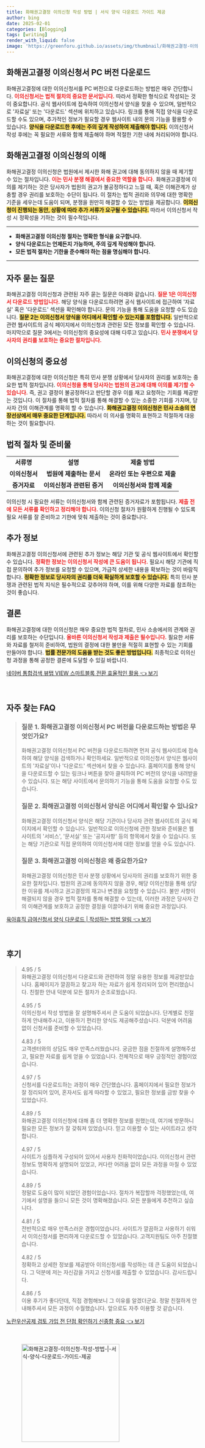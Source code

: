 ```yaml
---
title: 화해권고결정 이의신청 작성 방법 | 서식 양식 다운로드 가이드 제공
author: bing
date: 2025-02-01
categories: [Blogging]
tags: [writing]
render_with_liquid: false
image: 'https://greenforu.github.io/assets/img/thumbnail/화해권고결정-이의신청-작성-방법-|-서식-양식-다운로드-가이드-제공.webp'
---
```



<h2 id='화해권고결정_이의신청서_다운로드'>화해권고결정 이의신청서 PC 버전 다운로드</h2>

<p>화해권고결정에 대한 이의신청서를 PC 버전으로 다운로드하는 방법은 매우 간단합니다. <b><span style="color: #ee2323;">이의신청서는 법적 절차의 중요한 문서입니다.</span></b> 따라서 정확한 형식으로 작성되는 것이 중요합니다. 공식 웹사이트에 접속하여 이의신청서 양식을 찾을 수 있으며, 일반적으로 '자료실' 또는 '다운로드' 섹션에 위치하고 있습니다. 링크를 통해 직접 양식을 다운로드할 수도 있으며, 추가적인 정보가 필요할 경우 웹사이트 내의 문의 기능을 활용할 수 있습니다. <b><span style="background-color: #ffe066;">양식을 다운로드한 후에는 주의 깊게 작성하여 제출해야 합니다.</span></b> 이의신청서 작성 후에는 꼭 필요한 서류와 함께 제출해야 하며 적절한 기한 내에 처리되어야 합니다.</p>

<h2 id='화해권고결정_이의신청_이해'>화해권고결정 이의신청의 이해</h2>

<p>화해권고결정 이의신청은 법원에서 제시한 화해 권고에 대해 동의하지 않을 때 제기할 수 있는 절차입니다. <b><span style="color: #ee2323;">이는 민사 분쟁 해결에서 중요한 역할을 합니다.</span></b> 화해권고결정에 이의를 제기하는 것은 당사자가 법원의 권고가 불공정하다고 느낄 때, 혹은 이해관계가 상충할 경우 권리를 보호하는 수단이 됩니다. 이 절차는 법적 권리와 의무에 대한 명확한 기준을 세우는데 도움이 되며, 분쟁을 원만히 해결할 수 있는 방법을 제공합니다. <b><span style="background-color: #ffe066;">이의신청이 진행되는 동안, 상황에 따라 추가 서류가 요구될 수 있습니다.</span></b> 따라서 이의신청서 작성 시 정확성을 기하는 것이 필수적입니다.</p>

<hr />

<ul>
    <li><b>화해권고결정 이의신청 절차는 명확한 형식을 요구합니다.</b></li>
    <li><b>양식 다운로드는 언제든지 가능하며, 주의 깊게 작성해야 합니다.</b></li>
    <li><b>모든 법적 절차는 기한을 준수해야 하는 점을 명심해야 합니다.</b></li>
</ul>

<hr />

<h2 id='자주_묻는_질문'>자주 묻는 질문</h2>

<p>화해권고결정 이의신청과 관련된 자주 묻는 질문은 아래와 같습니다. <b><span style="color: #ee2323;">질문 1은 이의신청서 다운로드 방법입니다.</span></b> 해당 양식을 다운로드하려면 공식 웹사이트에 접근하여 '자료실' 혹은 '다운로드' 섹션을 확인해야 합니다. 문의 기능을 통해 도움을 요청할 수도 있습니다. <b><span style="background-color: #ffe066;">질문 2는 이의신청서 양식을 어디에서 확인할 수 있는지를 포함합니다.</span></b> 일반적으로 관련 웹사이트의 공식 페이지에서 이의신청과 관련된 모든 정보를 확인할 수 있습니다. 마지막으로 질문 3에서는 이의신청의 중요성에 대해 다루고 있습니다. <b><span style="color: #ee2323;">민사 분쟁에서 당사자의 권리를 보호하는 중요한 절차입니다.</span></b></p>

<h2 id='이의신청의_중요성'>이의신청의 중요성</h2>

<p>화해권고결정에 대한 이의신청은 특히 민사 분쟁 상황에서 당사자의 권리를 보호하는 중요한 법적 절차입니다. <b><span style="color: #ee2323;">이의신청을 통해 당사자는 법원의 권고에 대해 이의를 제기할 수 있습니다.</span></b> 즉, 권고 결정이 불공정하다고 판단할 경우 이를 재고 요청하는 기회를 제공받는 것입니다. 이 절차를 통해 법적 절차를 통해 해결할 수 있는 소중한 기회를 가지며, 당사자 간의 이해관계를 명확히 할 수 있습니다. <b><span style="background-color: #ffe066;">화해권고결정 이의신청은 민사 소송의 연장선상에서 매우 중요한 단계입니다.</span></b> 따라서 이 의사를 명확히 표현하고 적절하게 대응하는 것이 필요합니다.</p>

<h2 id='법적_절차_및_준비물'>법적 절차 및 준비물</h2>

<table>
    <tr>
        <td style="text-align: center; height: 17px;"><b>서류명</b></td>
        <td style="text-align: center; height: 17px;"><b>설명</b></td>
        <td style="text-align: center; height: 17px;"><b>제출 방법</b></td>
    </tr>
    <tr>
        <td style="text-align: center; height: 17px;"><b>이의신청서</b></td>
        <td style="text-align: center; height: 17px;"><b>법원에 제출하는 문서</b></td>
        <td style="text-align: center; height: 17px;"><b>온라인 또는 우편으로 제출</b></td>
    </tr>
    <tr>
        <td style="text-align: center; height: 17px;"><b>증거자료</b></td>
        <td style="text-align: center; height: 17px;"><b>이의신청과 관련된 증거</b></td>
        <td style="text-align: center; height: 17px;"><b>이의신청서와 함께 제출</b></td>
    </tr>
</table>

<p>이의신청 시 필요한 서류는 이의신청서와 함께 관련된 증거자료가 포함됩니다. <b><span style="color: #ee2323;">제출 전에 모든 서류를 확인하고 정리해야 합니다.</span></b> 이의신청 절차가 원활하게 진행될 수 있도록 필요 서류를 잘 준비하고 기한에 맞춰 제출하는 것이 중요합니다.</p>

<h2 id='추가_정보'>추가 정보</h2>

<p>화해권고결정 이의신청서에 관련된 추가 정보는 해당 기관 및 공식 웹사이트에서 확인할 수 있습니다. <b><span style="color: #ee2323;">정확한 정보는 이의신청서 작성에 큰 도움이 됩니다.</span></b> 필요시 해당 기관에 직접 문의하여 추가 정보를 요청할 수 있으며, 가급적 상세한 내용을 확보하는 것이 바람직합니다. <b><span style="background-color: #ffe066;">정확한 정보로 당사자의 권리를 더욱 확실하게 보호할 수 있습니다.</span></b> 특히 민사 분쟁과 관련된 법적 지식은 필수적으로 갖추어야 하며, 이를 위해 다양한 자료를 참조하는 것이 좋습니다.</p>

<h2 id='결론'>결론</h2>

<p>화해권고결정에 대한 이의신청은 매우 중요한 법적 절차로, 민사 소송에서의 관계와 권리를 보호하는 수단입니다. <b><span style="color: #ee2323;">올바른 이의신청서 작성과 제출은 필수입니다.</span></b> 필요한 서류와 자료를 철저히 준비하여, 법원의 결정에 대한 불만을 적절히 표현할 수 있는 기회를 만들어야 합니다. <b><span style="background-color: #ffe066;">법률 전문가의 도움을 받는 것도 좋은 방법입니다.</span></b> 최종적으로 이의신청 과정을 통해 공정한 결론에 도달할 수 있길 바랍니다.</p>


<p><a class="click-button" title="네이버 통합검색 뷰탭 VIEW 스마트블록 전환 효율적인 활용" href="https://greenforu.github.io/posts/%EB%84%A4%EC%9D%B4%EB%B2%84-%ED%86%B5%ED%95%A9%EA%B2%80%EC%83%89-%EB%B7%B0%ED%83%AD-VIEW-%EC%8A%A4%EB%A7%88%ED%8A%B8%EB%B8%94%EB%A1%9D-%EC%A0%84%ED%99%98-%ED%9A%A8%EC%9C%A8%EC%A0%81%EC%9D%B8-%ED%99%9C%EC%9A%A9/" rel="dofollow">네이버 통합검색 뷰탭 VIEW 스마트블록 전환 효율적인 활용 👈 보기</a></p><br>
<h2 id='자주_찾는_FAQ'>자주 찾는 FAQ</h2>
<div itemscope="" itemtype="https://schema.org/FAQPage"> 
<blockquote> 
<div itemscope="" itemprop="mainEntity" itemtype="https://schema.org/Question"> 
<h3 itemprop="name">질문 1. 화해권고결정 이의신청서 PC 버전을 다운로드하는 방법은 무엇인가요?</h3> 
<div itemscope="" itemprop="acceptedAnswer" itemtype="https://schema.org/Answer"> 
<span itemprop="text"> 
<p>화해권고결정 이의신청서 PC 버전을 다운로드하려면 먼저 공식 웹사이트에 접속하여 해당 양식을 검색하거나 확인하세요. 일반적으로 이의신청서 양식은 웹사이트의 '자료실'이나 '다운로드' 섹션에서 찾을 수 있습니다. 홈페이지를 통해 양식을 다운로드할 수 있는 링크나 버튼을 찾아 클릭하여 PC 버전의 양식을 내려받을 수 있습니다. 또는 해당 사이트에서 문의하기 기능을 통해 도움을 요청할 수도 있습니다.</p> 
</span> 
</div> 
</div> 

<div itemscope="" itemprop="mainEntity" itemtype="https://schema.org/Question"> 
<h3 itemprop="name">질문 2. 화해권고결정 이의신청서 양식은 어디에서 확인할 수 있나요?</h3> 
<div itemscope="" itemprop="acceptedAnswer" itemtype="https://schema.org/Answer"> 
<span itemprop="text"> 
<p>화해권고결정 이의신청서 양식은 해당 기관이나 당사자 관련 웹사이트의 공식 페이지에서 확인할 수 있습니다. 일반적으로 이의신청에 관한 정보와 준비물은 웹사이트의 '서비스', '문서실' 또는 '공지사항' 등의 항목에서 찾을 수 있습니다. 또는 해당 기관으로 직접 문의하여 이의신청서에 대한 정보를 얻을 수도 있습니다.</p> 
</span> 
</div> 
</div> 

<div itemscope="" itemprop="mainEntity" itemtype="https://schema.org/Question"> 
<h3 itemprop="name">질문 3. 화해권고결정 이의신청은 왜 중요한가요?</h3> 
<div itemscope="" itemprop="acceptedAnswer" itemtype="https://schema.org/Answer"> 
<span itemprop="text"> 
<p>화해권고결정 이의신청은 민사 분쟁 상황에서 당사자의 권리를 보호하기 위한 중요한 절차입니다. 법원의 권고에 동의하지 않을 경우, 해당 이의신청을 통해 상당한 이유를 제시하고 권고결정의 재고나 변경을 요청할 수 있습니다. 불만 사항이 해결되지 않을 경우 법적 절차를 통해 해결할 수 있는데, 이러한 과정은 당사자 간의 이해관계를 보호하고 공정한 결정을 이끌어내기 위해 중요한 과정입니다.</p> 
</span> 
</div> 
</div> 
</blockquote> 
</div>
<p><a class="click-button" title="육아휴직 급여신청서 양식 다운로드 | 작성하는 방법 알림" href="https://greenforu.github.io/posts/%EC%9C%A1%EC%95%84%ED%9C%B4%EC%A7%81-%EA%B8%89%EC%97%AC%EC%8B%A0%EC%B2%AD%EC%84%9C-%EC%96%91%EC%8B%9D-%EB%8B%A4%EC%9A%B4%EB%A1%9C%EB%93%9C-%EC%9E%91%EC%84%B1%ED%95%98%EB%8A%94-%EB%B0%A9%EB%B2%95-%EC%95%8C%EB%A6%BC/" rel="dofollow">육아휴직 급여신청서 양식 다운로드 | 작성하는 방법 알림 👈 보기</a></p><br>
<h2 id='후기'>후기</h2>
<div itemscope itemtype="https://schema.org/Product">
  <blockquote>
  <div itemprop="review" itemscope itemtype="https://schema.org/Review">
      <div itemprop="reviewRating" itemscope itemtype="https://schema.org/Rating"> <span itemprop="ratingValue">4.95</span> / <span itemprop="bestRating">5</span> </div>
      <span itemprop="reviewBody">화해권고결정 이의신청서 다운로드와 관련하여 정말 유용한 정보를 제공받았습니다. 홈페이지가 깔끔하고 찾고자 하는 자료가 쉽게 정리되어 있어 편리했습니다. 친절한 안내 덕분에 모든 절차가 순조로웠습니다.</span>
  </div>
  <br>
  <div itemprop="review" itemscope itemtype="https://schema.org/Review">
      <div itemprop="reviewRating" itemscope itemtype="https://schema.org/Rating"> <span itemprop="ratingValue">4.95</span> / <span itemprop="bestRating">5</span> </div>
      <span itemprop="reviewBody">이의신청서 작성 방법을 잘 설명해주셔서 큰 도움이 되었습니다. 단계별로 친절하게 안내해주시고, 이용하기 편리한 양식도 제공해주셨습니다. 덕분에 어려움 없이 신청서를 준비할 수 있었습니다.</span>
  </div>
  <br>
  <div itemprop="review" itemscope itemtype="https://schema.org/Review">
      <div itemprop="reviewRating" itemscope itemtype="https://schema.org/Rating"> <span itemprop="ratingValue">4.83</span> / <span itemprop="bestRating">5</span> </div>
      <span itemprop="reviewBody">고객센터와의 상담도 매우 만족스러웠습니다. 궁금한 점을 친절하게 설명해주셨고, 필요한 자료를 쉽게 얻을 수 있었습니다. 전체적으로 매우 긍정적인 경험이었습니다.</span>
  </div>
  <br>
  <div itemprop="review" itemscope itemtype="https://schema.org/Review">
      <div itemprop="reviewRating" itemscope itemtype="https://schema.org/Rating"> <span itemprop="ratingValue">4.97</span> / <span itemprop="bestRating">5</span> </div>
      <span itemprop="reviewBody">신청서를 다운로드하는 과정이 매우 간단했습니다. 홈페이지에서 필요한 정보가 잘 정리되어 있어, 혼자서도 쉽게 따라할 수 있었고, 필요한 정보를 금방 찾을 수 있었습니다.</span>
  </div>
  <br>
  <div itemprop="review" itemscope itemtype="https://schema.org/Review">
      <div itemprop="reviewRating" itemscope itemtype="https://schema.org/Rating"> <span itemprop="ratingValue">4.89</span> / <span itemprop="bestRating">5</span> </div>
      <span itemprop="reviewBody">화해권고결정 이의신청에 대해 좀 더 명확한 정보를 원했는데, 여기에 방문하니 필요한 모든 정보가 잘 갖춰져 있었습니다. 믿고 이용할 수 있는 사이트라고 생각합니다.</span>
  </div>
  <br>
  <div itemprop="review" itemscope itemtype="https://schema.org/Review">
      <div itemprop="reviewRating" itemscope itemtype="https://schema.org/Rating"> <span itemprop="ratingValue">4.97</span> / <span itemprop="bestRating">5</span> </div>
      <span itemprop="reviewBody">사이트가 심플하게 구성되어 있어서 사용자 친화적이었습니다. 이의신청서 관련 정보도 명확하게 설명되어 있었고, 커다란 어려움 없이 모든 과정을 마칠 수 있었습니다.</span>
  </div>
  <br>
  <div itemprop="review" itemscope itemtype="https://schema.org/Review">
      <div itemprop="reviewRating" itemscope itemtype="https://schema.org/Rating"> <span itemprop="ratingValue">4.89</span> / <span itemprop="bestRating">5</span> </div>
      <span itemprop="reviewBody">정말로 도움이 많이 되었던 경험이었습니다. 절차가 복잡할까 걱정했었는데, 여기에서 설명을 들으니 모든 것이 명확해졌습니다. 모든 분들에게 추천하고 싶습니다.</span>
  </div>
  <br>
  <div itemprop="review" itemscope itemtype="https://schema.org/Review">
      <div itemprop="reviewRating" itemscope itemtype="https://schema.org/Rating"> <span itemprop="ratingValue">4.81</span> / <span itemprop="bestRating">5</span> </div>
      <span itemprop="reviewBody">전반적으로 매우 만족스러운 경험이었습니다. 사이트가 깔끔하고 사용하기 쉬워서 이의신청서를 편리하게 다운로드할 수 있었습니다. 고객지원팀도 아주 친절했습니다.</span>
  </div>
  <br>
  <div itemprop="review" itemscope itemtype="https://schema.org/Review">
      <div itemprop="reviewRating" itemscope itemtype="https://schema.org/Rating"> <span itemprop="ratingValue">4.82</span> / <span itemprop="bestRating">5</span> </div>
      <span itemprop="reviewBody">정확하고 상세한 정보를 제공받아 이의신청서를 작성하는 데 큰 도움이 되었습니다. 그 덕분에 저는 자신감을 가지고 신청서를 제출할 수 있었습니다. 감사드립니다.</span>
  </div>
  <br>
  <div itemprop="review" itemscope itemtype="https://schema.org/Review">
      <div itemprop="reviewRating" itemscope itemtype="https://schema.org/Rating"> <span itemprop="ratingValue">4.86</span> / <span itemprop="bestRating">5</span> </div>
      <span itemprop="reviewBody">이용 후기가 좋다던데, 직접 경험해보니 그 이유를 알겠더군요. 정말 친절하게 안내해주셔서 모든 과정이 수월했습니다. 앞으로도 자주 이용할 것 같습니다.</span>
  </div>
  </blockquote>
</div>
<p><a class="click-button" title="노란우산공제 검토 가입 전 단점 확인하기 신중함 중요" href="https://greenforu.github.io/posts/%EB%85%B8%EB%9E%80%EC%9A%B0%EC%82%B0%EA%B3%B5%EC%A0%9C-%EA%B2%80%ED%86%A0-%EA%B0%80%EC%9E%85-%EC%A0%84-%EB%8B%A8%EC%A0%90-%ED%99%95%EC%9D%B8%ED%95%98%EA%B8%B0-%EC%8B%A0%EC%A4%91%ED%95%A8-%EC%A4%91%EC%9A%94/" rel="dofollow">노란우산공제 검토 가입 전 단점 확인하기 신중함 중요 👈 보기</a></p><br>
<figure class="image"><img src="https://greenforu.github.io/assets/img/thumbnail/화해권고결정-이의신청-작성-방법-|-서식-양식-다운로드-가이드-제공.webp" alt="화해권고결정-이의신청-작성-방법-|-서식-양식-다운로드-가이드-제공" width="256" height="256"></figure>